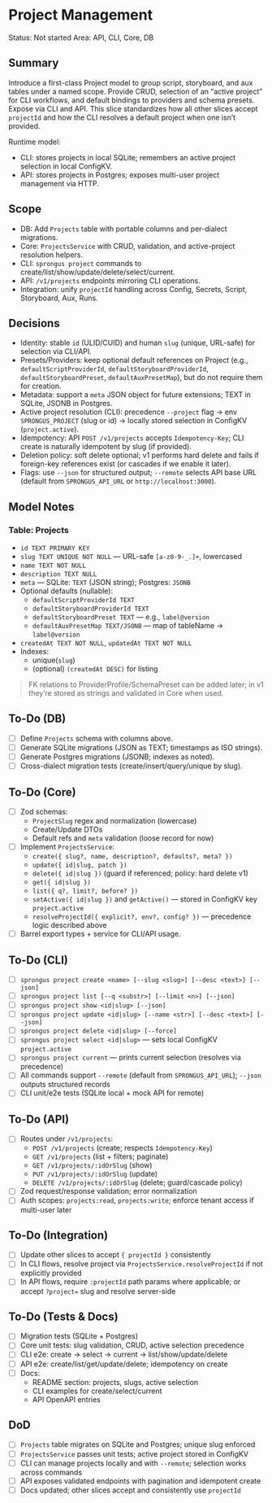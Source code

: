 # Project Management

Status: Not started
Area: API, CLI, Core, DB

## Summary

Introduce a first-class Project model to group script, storyboard, and aux tables under a named scope. Provide CRUD, selection of an “active project” for CLI workflows, and default bindings to providers and schema presets. Expose via CLI and API. This slice standardizes how all other slices accept `projectId` and how the CLI resolves a default project when one isn’t provided.

Runtime model:

- CLI: stores projects in local SQLite; remembers an active project selection in local ConfigKV.
- API: stores projects in Postgres; exposes multi-user project management via HTTP.

## Scope

- DB: Add `Projects` table with portable columns and per-dialect migrations.
- Core: `ProjectsService` with CRUD, validation, and active-project resolution helpers.
- CLI: `sprongus project` commands to create/list/show/update/delete/select/current.
- API: `/v1/projects` endpoints mirroring CLI operations.
- Integration: unify `projectId` handling across Config, Secrets, Script, Storyboard, Aux, Runs.

## Decisions

- Identity: stable `id` (ULID/CUID) and human `slug` (unique, URL-safe) for selection via CLI/API.
- Presets/Providers: keep optional default references on Project (e.g., `defaultScriptProviderId`, `defaultStoryboardProviderId`, `defaultStoryboardPreset`, `defaultAuxPresetMap`), but do not require them for creation.
- Metadata: support a `meta` JSON object for future extensions; TEXT in SQLite, JSONB in Postgres.
- Active project resolution (CLI): precedence `--project` flag → env `SPRONGUS_PROJECT` (slug or id) → locally stored selection in ConfigKV (`project.active`).
- Idempotency: API `POST /v1/projects` accepts `Idempotency-Key`; CLI create is naturally idempotent by slug (if provided).
- Deletion policy: soft delete optional; v1 performs hard delete and fails if foreign-key references exist (or cascades if we enable it later).
- Flags: use `--json` for structured output; `--remote` selects API base URL (default from `SPRONGUS_API_URL` or `http://localhost:3000`).

## Model Notes

### Table: Projects

- `id TEXT PRIMARY KEY`
- `slug TEXT UNIQUE NOT NULL` — URL-safe `[a-z0-9-_.]+`, lowercased
- `name TEXT NOT NULL`
- `description TEXT NULL`
- `meta` — SQLite: `TEXT` (JSON string); Postgres: `JSONB`
- Optional defaults (nullable):
  - `defaultScriptProviderId TEXT`
  - `defaultStoryboardProviderId TEXT`
  - `defaultStoryboardPreset TEXT` — e.g., `label@version`
  - `defaultAuxPresetMap TEXT/JSONB` — map of tableName → `label@version`
- `createdAt TEXT NOT NULL`, `updatedAt TEXT NOT NULL`
- Indexes:
  - unique(`slug`)
  - (optional) `(createdAt DESC)` for listing

> FK relations to ProviderProfile/SchemaPreset can be added later; in v1 they’re stored as strings and validated in Core when used.

## To-Do (DB)

- [ ] Define `Projects` schema with columns above.
- [ ] Generate SQLite migrations (JSON as TEXT; timestamps as ISO strings).
- [ ] Generate Postgres migrations (JSONB; indexes as noted).
- [ ] Cross-dialect migration tests (create/insert/query/unique by slug).

## To-Do (Core)

- [ ] Zod schemas:
  - `ProjectSlug` regex and normalization (lowercase)
  - Create/Update DTOs
  - Default refs and `meta` validation (loose record for now)
- [ ] Implement `ProjectsService`:
  - `create({ slug?, name, description?, defaults?, meta? })`
  - `update({ id|slug, patch })`
  - `delete({ id|slug })` (guard if referenced; policy: hard delete v1)
  - `get({ id|slug })`
  - `list({ q?, limit?, before? })`
  - `setActive({ id|slug })` and `getActive()` — stored in ConfigKV key `project.active`
  - `resolveProjectId({ explicit?, env?, config? })` — precedence logic described above
- [ ] Barrel export types + service for CLI/API usage.

## To-Do (CLI)

- [ ] `sprongus project create <name> [--slug <slug>] [--desc <text>] [--json]`
- [ ] `sprongus project list [--q <substr>] [--limit <n>] [--json]`
- [ ] `sprongus project show <id|slug> [--json]`
- [ ] `sprongus project update <id|slug> [--name <str>] [--desc <text>] [--json]`
- [ ] `sprongus project delete <id|slug> [--force]`
- [ ] `sprongus project select <id|slug>` — sets local ConfigKV `project.active`
- [ ] `sprongus project current` — prints current selection (resolves via precedence)
- [ ] All commands support `--remote` (default from `SPRONGUS_API_URL`); `--json` outputs structured records
- [ ] CLI unit/e2e tests (SQLite local + mock API for remote)

## To-Do (API)

- [ ] Routes under `/v1/projects`:
  - `POST /v1/projects` (create; respects `Idempotency-Key`)
  - `GET /v1/projects` (list + filters; paginate)
  - `GET /v1/projects/:idOrSlug` (show)
  - `PUT /v1/projects/:idOrSlug` (update)
  - `DELETE /v1/projects/:idOrSlug` (delete; guard/cascade policy)
- [ ] Zod request/response validation; error normalization
- [ ] Auth scopes: `projects:read`, `projects:write`; enforce tenant access if multi-user later

## To-Do (Integration)

- [ ] Update other slices to accept `{ projectId }` consistently
- [ ] In CLI flows, resolve project via `ProjectsService.resolveProjectId` if not explicitly provided
- [ ] In API flows, require `:projectId` path params where applicable; or accept `?project=` slug and resolve server-side

## To-Do (Tests & Docs)

- [ ] Migration tests (SQLite + Postgres)
- [ ] Core unit tests: slug validation, CRUD, active selection precedence
- [ ] CLI e2e: create → select → current → list/show/update/delete
- [ ] API e2e: create/list/get/update/delete; idempotency on create
- [ ] Docs:
  - README section: projects, slugs, active selection
  - CLI examples for create/select/current
  - API OpenAPI entries

## DoD

- [ ] `Projects` table migrates on SQLite and Postgres; unique slug enforced
- [ ] `ProjectsService` passes unit tests; active project stored in ConfigKV
- [ ] CLI can manage projects locally and with `--remote`; selection works across commands
- [ ] API exposes validated endpoints with pagination and idempotent create
- [ ] Docs updated; other slices accept and consistently use `projectId`
